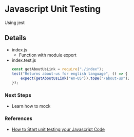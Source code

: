# Javascript Unit Testing
Using jest

## Details
- index.js
  - Function with module export
- index.test.js
  ```js
  const getAboutUsLink = require("./index");
  test("Returns about-us for english language", () => {
      expect(getAboutUsLink("en-US")).toBe("/about-us");
  });
  ```

### Next Steps
- Learn how to mock

### References
- [How to Start unit testing your Javascript Code](https://www.freecodecamp.org/news/how-to-start-unit-testing-javascript/)